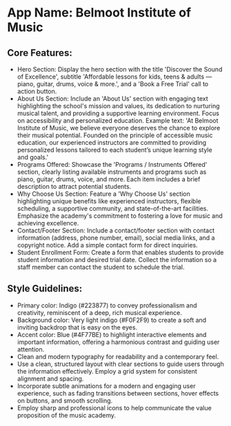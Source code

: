 # **App Name**: Belmoot Institute of Music

## Core Features:

- Hero Section: Display the hero section with the title 'Discover the Sound of Excellence', subtitle 'Affordable lessons for kids, teens & adults — piano, guitar, drums, voice & more.', and a 'Book a Free Trial' call to action button.
- About Us Section: Include an 'About Us' section with engaging text highlighting the school's mission and values, its dedication to nurturing musical talent, and providing a supportive learning environment. Focus on accessibility and personalized education. Example text: 'At Belmoot Institute of Music, we believe everyone deserves the chance to explore their musical potential. Founded on the principle of accessible music education, our experienced instructors are committed to providing personalized lessons tailored to each student’s unique learning style and goals.'
- Programs Offered: Showcase the 'Programs / Instruments Offered' section, clearly listing available instruments and programs such as piano, guitar, drums, voice, and more. Each item includes a brief description to attract potential students.
- Why Choose Us Section: Feature a 'Why Choose Us' section highlighting unique benefits like experienced instructors, flexible scheduling, a supportive community, and state-of-the-art facilities. Emphasize the academy's commitment to fostering a love for music and achieving excellence.
- Contact/Footer Section: Include a contact/footer section with contact information (address, phone number, email), social media links, and a copyright notice. Add a simple contact form for direct inquiries.
- Student Enrollment Form: Create a form that enables students to provide student information and desired trial date. Collect the information so a staff member can contact the student to schedule the trial.

## Style Guidelines:

- Primary color: Indigo (#223877) to convey professionalism and creativity, reminiscent of a deep, rich musical experience.
- Background color: Very light indigo (#F0F2F9) to create a soft and inviting backdrop that is easy on the eyes.
- Accent color: Blue (#4F77BE) to highlight interactive elements and important information, offering a harmonious contrast and guiding user attention.
- Clean and modern typography for readability and a contemporary feel.
- Use a clean, structured layout with clear sections to guide users through the information effectively. Employ a grid system for consistent alignment and spacing.
- Incorporate subtle animations for a modern and engaging user experience, such as fading transitions between sections, hover effects on buttons, and smooth scrolling.
- Employ sharp and professional icons to help communicate the value proposition of the music academy.
